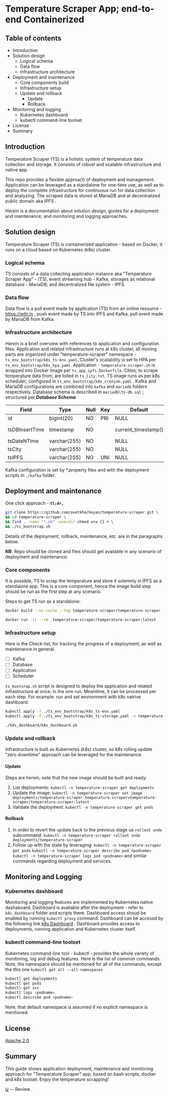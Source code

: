 # Temperature Scraper App; end-to-end Containerized

## Table of contents
- Introduction
- Solution design
    - Logical schema
    - Data flow
    - Infrastructure architecture
- Deployment and maintenance
    - Core components build
    - Infrastructure setup
    - Update and rollback
        - Update
        - Rollback
- Monitoring and logging
    - Kubernetes dashboard
    - kubectl command-line toolset
- License
- Summary

## Introduction
Temperature Scraper (TS) is a holistic system of temperature data collection and storage. It consists of robust and scalable infrastructure and native app.

This repo provides a flexible approach of deployment and management. Application can be leveraged as a standalone for one-time use, as well as to deploy the complete infrastructure for continuous run for data collection and analyzing. The scraped data is stored at MariaDB and at decentralized public domain aka IPFS .

Herein is a documentation about solution design, guides for a deployment and maintenance; and monitoring and logging approaches.

## Solution design
Temperature Scraper (TS) is containerized application - based on Docker, it runs on a cloud based on Kubernetes (k8s) cluster.

### Logical schema
TS consists of a data collecting application instance aka \"Temperature Scraper App\" \- \(TS\), event streaming hub - Kafka, storages as relational database - MariaDB; and decentralized file system - IPFS. 

### Data flow
Data flow is a pull event made by application (TS) from an online resource - <https://wttr.in> , push event made by TS into IPFS and Kafka, pull event made by MariaDB from Kafka.

### Infrastructure architecture
Herein is a brief overview with references to application and configuration files. 
Application and related infrastructure runs at k8s cluster, all moving parts are organized under "temperature-scraper" namespace - `ts_env_bootstrap/k8s_ts-env.yaml`. Cluster's scalability is set to HPA per `ts_env_bootstrap/k8s_hpa.yaml`. Application - `temperature-scraper.sh` is wrapped into Docker image per `ts_app_ipfs.Dockerfile`. Cities; to scrape temperature data from; are listed in `ts_City.txt`. TS image runs as per k8s scheduler; configured in `ts_env_bootstrap/k8s_cronjob.yaml` . Kafka and MariaDB configurations are combined into `kafka` and `mariadb` folders respectively. Database schema is described in `mariadb\ts-db.sql` ; structured per ***Database Schema***

| Field          | Type         | Null | Key | Default             | Extra                         |
|----------------|--------------|------|-----|---------------------|-------------------------------|
| id             | bigint(20)   | NO   | PRI | NULL                | auto_increment                |
| tsDBInsertTime | timestamp    | NO   |     | current_timestamp() | on update current_timestamp() |
| tsDateNTime    | varchar(255) | NO   |     | NULL                |                               |
| tsCity         | varchar(255) | NO   |     | NULL                |                               |
| tsIPFS         | varchar(255) | NO   | UNI | NULL                |                               |

Kafka configuration is set by *.property files and with the deployment scripts in `./kafka` folder.


## Deployment and maintenance
One click approach - **`tl;dr,`**
```bash
git clone https://github.com/avetkhachoyan/temperature-scraper.git \
&& cd temperature-scraper \
&& find . -name "*.sh" -execdir chmod u+x {} + \
&& ./ts_bootstrap.sh
```
Details of the deployment, rollback, maintenance, etc. are in the paragraphs below.

**NB**\: Repo should be cloned and files should get available in any scenario of deployment and maintenance.

### Core components
It is possible, TS to scrap the temperature and store it solemnly in IPFS as a standalone app. This is a core component, hence the image build step should be run as the first step at any scenario.

Steps to get TS run as a standalone:
```bash 
docker build --no-cache --tag temperature-scraper/temperature-scraper -f ./ts_env_bootstrap/ts_app_ipfs.Dockerfile .

docker run -it --rm  temperature-scraper/temperature-scraper:latest
``` 

### Infrastructure setup
Here is the Check-list, for tracking the progress of a deployment, as well as maintenance in general.

- [ ] Kafka
- [ ] Database
- [ ] Application
- [ ] Scheduler

`ts_bootsrap.sh` script is designed to deploy the application and related infrastructure at once; in the one run. Meantime, it can be processed per each step. For example: run and set environment with k8s natrive dashboard:
```bash 
kubectl apply -f ./ts_env_bootstrap/k8s_ts-env.yaml
kubectl apply -f ./ts_env_bootstrap/k8s_ts-storage.yaml -n temperature-scraper

./k8s_dashboard/k8s_dashboard.sh
```

### Update and rollback
Infrastructure is built as Kubernetes (k8s) cluster, so k8s rolling update "zero downtime" approach can be leveraged for the maintenance.

#### Update
Steps are herein, note that the new image should be built and ready:

1. List deployments: 
`kubectl -n temperature-scraper get deployments`
2. Update the image: 
`kubectl -n temperature-scraper set image deployments/temperature-scraper temperature-scraper=temperature-scraper/temperature-scraper:latest`
3. Validate the deployment: 
`kubectl -n temperature-scraper get pods`

#### Rollback
1. In order to revert the update back to the previous stage us `rollout undo` subcommand:
`kubectl -n temperature-scraper rollout undo deployments/temperature-scraper` 
2. Follow up with the state by leveraging:
 `kubectl -n temperature-scraper get pods`
 `kubectl -n temperature-scraper describe pod <podname>`
 `kubectl -n temperature-scraper logs pod <podname>`
 and similar commands regarding deployment and services.

## Monitoring and Logging 
### Kubernetes dashboard
Monitoring and logging features are implemented by Kubernetes native dashaboard. Dashboard is avaliable after the deployment - refer to `k8s_dashboard` folder and scripts there.  Dashboard access shoud be enabled by running `kubectl proxy` command. Dashboard can be accessd by the following link [k8s Dashboard](http://localhost:8001/api/v1/namespaces/kubernetes-dashboard/services/https:kubernetes-dashboard:/proxy/) . Dashboard provides access to deployments, running application and Kubernetes cluster itself.

### kubectl command-line toolset
Kubernetes command-line tool - kubectl - provides the whole variety of monitoring, log and debug features. Here is the list of common commands. Note, the namespace should be mentioned for all of the commands, except the this one `kubectl get all --all-namespaces`
```bash
kubectl get deployments
kubectl get pods
kubectl get svc
kubectl logs <podname>
kubectl describe pod <podname>
```
Note, that default namespace is assumed if no explicit namespace is mentioned.

## License
[Apache 2.0](https://www.apache.org/licenses/LICENSE-2.0)

## Summary
This guide shows application deployment, maintenance and monitoring approach for "Temperature Scraper" app, based on bash scripts, docker and k8s toolset.
Enjoy the temperature scrapping!

[Ա](https://khachoyan.com) -- Review .

